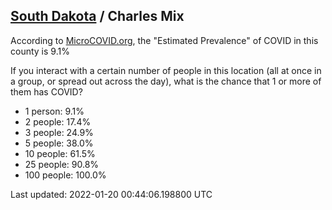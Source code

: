 
## [South Dakota](/united-states/south-dakota) / Charles Mix

According to [MicroCOVID.org](http://microcovid.org),
the "Estimated Prevalence" of COVID in this county is 9.1%

If you interact with a certain number of people in this location
(all at once in a group, or spread out across the day), what is the chance that
1 or more of them has COVID?

- 1 person: 9.1%
- 2 people: 17.4%
- 3 people: 24.9%
- 5 people: 38.0%
- 10 people: 61.5%
- 25 people: 90.8%
- 100 people: 100.0%

Last updated: 2022-01-20 00:44:06.198800 UTC
